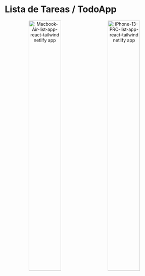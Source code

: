 # Lista de Tareas / TodoApp

<p align="center">
  <img src="https://github.com/user-attachments/assets/623ee60f-899f-435b-86e5-1db8e28dfc71" alt="Macbook-Air-list-app-react-tailwind netlify app" width="45%" style="margin-right: 10px;">
  <img src="https://github.com/user-attachments/assets/50e7d784-e971-4d90-b29e-93428a4cc9fc" alt="iPhone-13-PRO-list-app-react-tailwind netlify app" width="45%" style="margin-left: 10px;">
</p>


